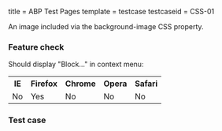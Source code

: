 title = ABP Test Pages
template = testcase
testcaseid = CSS-01

An image included via the background-image CSS property.

<h3>Feature check</h3>
Should display "Block..." in context menu:
<table class="abp-feature-table">
<tr>
  <th>IE</th>
  <th>Firefox</th>
  <th>Chrome</th>
  <th>Opera</th>
  <th>Safari</th>
</tr>
<tr>
  <td>No</td>
  <td>Yes</td>
  <td>No</td>
  <td>No</td>
  <td>No</td>
</tr>
</table>

<h3>Test case</h3>
<div class="abp-testcase-css-01"></div>